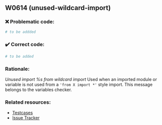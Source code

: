## W0614 (unused-wildcard-import)

### :x: Problematic code:

```python
# to be addded
```

### :heavy_check_mark: Correct code:

```python
# to be added
```

### Rationale:

 *Unused import %s from wildcard import*
  Used when an imported module or variable is not used from a `'from X import
  *'` style import. This message belongs to the variables checker.



### Related resources:

- [Testcases](#)
- [Issue Tracker](https://github.com/PyCQA/pylint/issues?q=is%3Aissue+%22unused-wildcard-import%22+OR+%22W0614%22)
